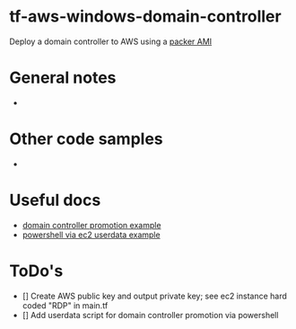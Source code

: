 # tf-aws-windows-domain-controller
Deploy a domain controller to AWS using a [packer AMI](https://github.com/andybaran/packer-aws-windows)

# General notes
- 

# Other code samples
- 

# Useful docs
- [domain controller promotion example](https://github.com/andybaran/vault-in-azure/blob/main/provision-domain.tf)
- [powershell via ec2 userdata example](https://realworldit.net/archives/923)

# ToDo's
- [] Create AWS public key and output private key; see ec2 instance hard coded "RDP" in main.tf
- [] Add userdata script for domain controller promotion via powershell
